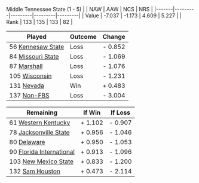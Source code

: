 Middle Tennessee State (1 - 5)
|       |   NAW   |   AAW   |   NCS   |   NRS   |
|-------|---------|---------|---------|---------|
| Value |  -7.037 |  -1.173 |   4.609 |   5.227 |
| Rank  |     133 |     135 |     133 |      82 |

| Played                    | Outcome    |  Change  |
|---------------------------|------------|----------|
|  56 [Kennesaw State        ](KennesawState.md)| Loss       | -  0.852 |
|  84 [Missouri State        ](MissouriState.md)| Loss       | -  1.069 |
|  87 [Marshall              ](Marshall.md)| Loss       | -  1.076 |
| 105 [Wisconsin             ](Wisconsin.md)| Loss       | -  1.231 |
| 131 [Nevada                ](Nevada.md)| Win        | +  0.483 |
| 137 [Non-FBS               ](NonFBS.md)| Loss       | -  3.004 |

| Remaining                 |  If Win  |  If Loss |
|---------------------------|----------|----------|
|  61 [Western Kentucky      ](WesternKentucky.md)| +  1.102 | -  0.907 |
|  78 [Jacksonville State    ](JacksonvilleState.md)| +  0.956 | -  1.046 |
|  80 [Delaware              ](Delaware.md)| +  0.950 | -  1.053 |
|  90 [Florida International ](FloridaInternational.md)| +  0.913 | -  1.096 |
| 103 [New Mexico State      ](NewMexicoState.md)| +  0.833 | -  1.200 |
| 132 [Sam Houston           ](SamHouston.md)| +  0.473 | -  2.114 |

